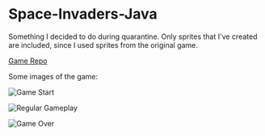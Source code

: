 # Space-Invaders-Java
Something I decided to do during quarantine. Only sprites that I've created are included, since I used sprites from the original game.

[Game Repo](https://github.com/TahaHabibullah/Space-Invaders-Java)

Some images of the game:

![Game Start](https://i.imgur.com/4rrT9WZ.png)


![Regular Gameplay](https://i.imgur.com/vThAC1O.png)


![Game Over](https://i.imgur.com/LmT6uzX.png)
